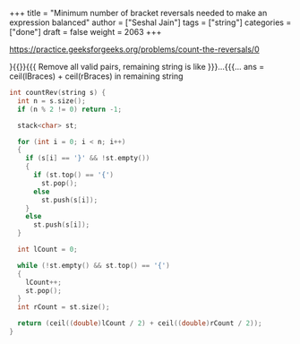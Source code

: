 +++
title = "Minimum number of bracket reversals needed to make an expression balanced"
author = ["Seshal Jain"]
tags = ["string"]
categories = ["done"]
draft = false
weight = 2063
+++

<https://practice.geeksforgeeks.org/problems/count-the-reversals/0>

}{{}}{{{
Remove all valid pairs, remaining string is like }}}...{{{...
ans = ceil(lBraces) + ceil(rBraces) in remaining string

```cpp
int countRev(string s) {
  int n = s.size();
  if (n % 2 != 0) return -1;

  stack<char> st;

  for (int i = 0; i < n; i++)
  {
    if (s[i] == '}' && !st.empty())
    {
      if (st.top() == '{')
        st.pop();
      else
        st.push(s[i]);
    }
    else
      st.push(s[i]);
  }

  int lCount = 0;

  while (!st.empty() && st.top() == '{')
  {
    lCount++;
    st.pop();
  }
  int rCount = st.size();

  return (ceil((double)lCount / 2) + ceil((double)rCount / 2));
}
```
